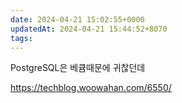 ```yaml
---
date: 2024-04-21 15:02:55+0000
updatedAt: 2024-04-21 15:44:52+8070
tags: 
---
```

PostgreSQL은 베큠때문에 귀찮던데

https://techblog.woowahan.com/6550/